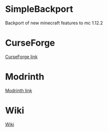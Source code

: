 # SimpleBackport

Backport of new minecraft features to mc 1.12.2
# CurseForge
[CurseForge link](https://www.curseforge.com/minecraft/mc-mods/simplebackport)
# Modrinth
[Modrinth link](https://modrinth.com/mod/simplebackport)
# Wiki
[Wiki](https://wolodiam-moddev.github.io/mod-wiki/SimpleBackport.html)
